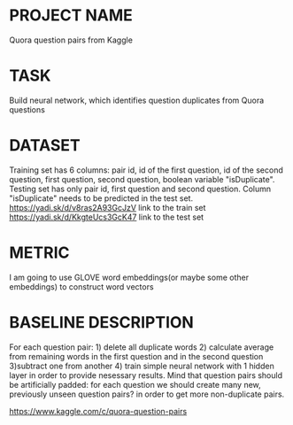 # PROJECT NAME
Quora question pairs from Kaggle
# TASK
Build neural network, which identifies question duplicates from Quora questions
# DATASET
Training set has 6 columns: pair id, id of the first question, id of the second question, first question, second question, boolean variable "isDuplicate". Testing set has only pair id, first question and second question. Column "isDuplicate" needs to be predicted in the test set.
https://yadi.sk/d/v8ras2A93GcJzV link to the train set
https://yadi.sk/d/KkgteUcs3GcK47 link to the test set
# METRIC
I am going to use GLOVE word embeddings(or maybe some other embeddings) to construct word vectors
# BASELINE DESCRIPTION
For each question pair: 1) delete all duplicate words 2) calculate average from remaining words in the first question and in the second question 3)subtract one from another 4) train simple neural network with 1 hidden layer in order to provide nesessary results. 
Mind that question pairs should be artificially padded: for each question we should create many new, previously unseen question pairs? in order to get more non-duplicate pairs.


https://www.kaggle.com/c/quora-question-pairs
